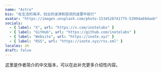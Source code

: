 ```yaml
---
name: "Astro"
bio: "在生活的海洋，创业的波涛和投资的迷雾中前行"
avatar: "https://images.unsplash.com/photo-1534528741775-53994a69daeb"
socials:
  - { label: "X", url: "https://x.com/inotelabs" }
  - { label: "GitHub", url: "https://github.com/inotelabs" }
  - { label: "Website", url: "https://inote.xyz" }
  - { label: "RSS", url: "https://inote.xyz/rss.xml" }
locales: zh
draft: false
---
```


这里是作者简介的中文版本，可以在此补充更多介绍性内容。
